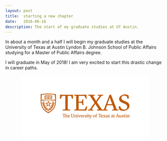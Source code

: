 ```yaml
---
layout: post
title:  starting a new chapter
date:   2016-06-16
description: The start of my graduate studies at UT Austin.
---
```


In about a month and a half I will begin my graduate studies at the University of Texas at Austin Lyndon B. Johnson School of Public Affairs studying for a Master of Public Affairs degree.

I will graduate in May of 2018! I am very excited to start this drastic change in career paths.

<center><img src="/img/utexas.png" style="width: 80%"/></center>
